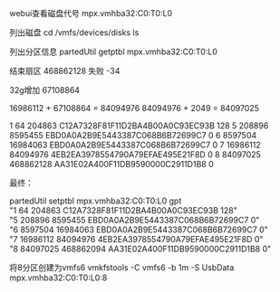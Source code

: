 webui查看磁盘代号
mpx.vmhba32:C0:T0:L0


列出磁盘
cd /vmfs/devices/disks
ls

列出分区信息
partedUtil getptbl mpx.vmhba32\:C0\:T0\:L0


结束扇区 468862128   失败 -34

32g增加 67108864


16986112 + 67108864 = 84094976
84094976 + 2049 = 84097025


1 64 204863 C12A7328F81F11D2BA4B00A0C93EC93B 128
5 208896 8595455 EBD0A0A2B9E5443387C068B6B72699C7 0
6 8597504 16984063 EBD0A0A2B9E5443387C068B6B72699C7 0
7 16986112 84094976 4EB2EA3978554790A79EFAE495E21F8D 0
8 84097025 468862128 AA31E02A400F11DB9590000C2911D1B8 0


最终：

partedUtil setptbl mpx.vmhba32\:C0\:T0\:L0 gpt \
"1 64 204863 C12A7328F81F11D2BA4B00A0C93EC93B 128" \
"5 208896 8595455 EBD0A0A2B9E5443387C068B6B72699C7 0" \
"6 8597504 16984063 EBD0A0A2B9E5443387C068B6B72699C7 0" \
"7 16986112 84094976 4EB2EA3978554790A79EFAE495E21F8D 0" \
"8 84097025 468862094 AA31E02A400F11DB9590000C2911D1B8 0"



将8分区创建为vmfs6
vmkfstools -C vmfs6 -b 1m -S UsbData mpx.vmhba32:C0:T0:L0:8
